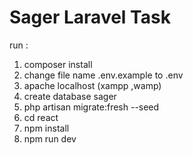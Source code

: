 # Sager Laravel Task

run :
1. composer install
2. change file name .env.example to .env 
3. apache localhost (xampp ,wamp)
4. create database sager
5. php artisan migrate:fresh --seed
6. cd react
7. npm install
8. npm run dev

